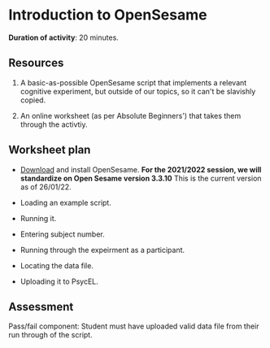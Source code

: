 # Introduction to OpenSesame

**Duration of activity**: 20 minutes.

## Resources

1. A basic-as-possible OpenSesame script that implements a relevant cognitive experiment, but outside of our topics, so it can't be slavishly copied. 

2. An online worksheet (as per Absolute Beginners') that takes them through the activtiy.

## Worksheet plan

- [Download](https://osdoc.cogsci.nl/3.3/download/) and install OpenSesame.  **For the 2021/2022 session, we will standardize on Open Sesame version 3.3.10** This is the current version as of 26/01/22.

- Loading an example script. 

- Running it. 

- Entering subject number. 

- Running through the expeirment as a participant. 

- Locating the data file. 

- Uploading it to PsycEL.

## Assessment

Pass/fail component: Student must have uploaded valid data file from their run through of the script.



